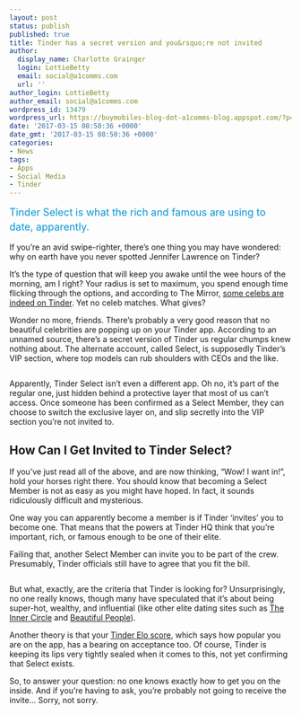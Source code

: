```yaml
---
layout: post
status: publish
published: true
title: Tinder has a secret version and you&rsquo;re not invited
author:
  display_name: Charlotte Grainger
  login: LottieBetty
  email: social@a1comms.com
  url: ''
author_login: LottieBetty
author_email: social@a1comms.com
wordpress_id: 13479
wordpress_url: https://buymobiles-blog-dot-a1comms-blog.appspot.com/?p=13479
date: '2017-03-15 08:50:36 +0000'
date_gmt: '2017-03-15 08:50:36 +0000'
categories:
- News
tags:
- Apps
- Social Media
- Tinder
---
```

<p><span class="postStandFirst" style="color: #0896d5; line-height: 26px; font-size: 18px;">Tinder Select is what the rich and famous are using to date, apparently.</span></p>
<p>If you&rsquo;re an avid swipe-righter, there&rsquo;s one thing you may have wondered: why on earth have you never spotted Jennifer Lawrence on Tinder?</p>
<p>It&rsquo;s the type of question that will keep you awake until the wee hours of the morning, am I right? Your radius is set to maximum, you spend enough time flicking through the options, and according to The Mirror, <a href="http://www.mirror.co.uk/3am/celebrity-news/after-britney-spears-joins-tinder-4195598" target="_blank">some celebs are indeed on Tinder</a>. Yet no celeb matches. What gives?</p>
<p>Wonder no more, friends. There&rsquo;s probably a very good reason that no beautiful celebrities are popping up on your Tinder app. According to an unnamed source, there&rsquo;s a secret version of Tinder us regular chumps knew nothing about. The alternate account, called Select, is supposedly Tinder&rsquo;s VIP section, where top models can rub shoulders with CEOs and the like.</p>
<p><img class="aligncenter size-full wp-image-13484" src="https://lh3.googleusercontent.com/3SYPfkUPt8WLD26Q00pc1lm_6ua0uPHIsV8MKuFhlNQAt0f9uQY61DIKgqA4CXsK-Uksx6vK_UBydlyIXc_sm-jW=s0" alt="" /></p>
<p>Apparently, Tinder Select isn&rsquo;t even a different app. Oh no, it&rsquo;s part of the regular one, just hidden behind a protective layer that most of us can&rsquo;t access. Once someone has been confirmed as a Select Member, they can choose to switch the exclusive layer on, and slip secretly into the VIP section you&rsquo;re not invited to.</p>
<h2>How Can I Get Invited to Tinder Select?</h2>
<p>If you&rsquo;ve just read all of the above, and are now thinking, &ldquo;Wow! I want in!&rdquo;, hold your horses right there. You should know that becoming a Select Member is not as easy as you might have hoped. In fact, it sounds ridiculously difficult and mysterious.</p>
<p>One way you can apparently become a member is if Tinder &lsquo;invites&rsquo; you to become one. That means that the powers at Tinder HQ think that you&rsquo;re important, rich, or famous enough to be one of their elite.</p>
<p>Failing that, another Select Member can invite you to be part of the crew. Presumably, Tinder officials still have to agree that you fit the bill.</p>
<p><img class="aligncenter size-full wp-image-13483" src="https://lh3.googleusercontent.com/iN5tb5WySM-C1O3AJxAmhJJ_fikFE5c8Y2myk9SHt0EeZE87lHO56VeD-cavP079SQui5W6top7waeCZOZZltWNt=s0" alt="" /></p>
<p>But what, exactly, are the criteria that Tinder is looking for? Unsurprisingly, no one really knows, though many have speculated that it&rsquo;s about being super-hot, wealthy, and influential (like other elite dating sites such as <a href="https://www.theinnercircle.co" target="_blank">The Inner Circle</a> and <a href="https://www.beautifulpeople.com/en-UK" target="_blank">Beautiful People</a>).</p>
<p>Another theory is that your <a href="https://www.fastcompany.com/3054871/whats-your-tinder-score-inside-the-apps-internal-ranking-system" target="_blank">Tinder Elo score</a>, which says how popular you are on the app, has a bearing on acceptance too. Of course, Tinder is keeping its lips very tightly sealed when it comes to this, not yet confirming that Select exists.</p>
<p>So, to answer your question: no one knows exactly how to get you on the inside. And if you&rsquo;re having to ask, you&rsquo;re probably not going to receive the invite&hellip; Sorry, not sorry.</p>
